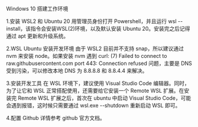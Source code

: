Windows 10 搭建工作环境

1.安装 WSL2 和 Ubuntu 20
用管理员身份打开 Powershell，并且运行 wsl --install，该指令会安装WSL(2)环境，以及默认安装 Ubuntu 20。安装完之后记得通过 apt 更新和升级系统。

2.WSL Ubuntu 安装开发环境
由于 WSL2 目前并不支持 snap，所以建议通过 nvm 来安装 node。如果安装 nvm 遇到 curl: (7) Failed to connect to raw.githubusercontent.com port 443: Connection refused 问题，主要是 DNS 受到污染，可以修改本地 DNS 为 8.8.8.8 和 8.8.4.4 来解决。

3.安装开发工具
在 WSL 环境下，建议使用 Visual Studio Code 编辑器。同时，为了让它和 WSL 正常搭配使用，还需要给它安装一个 Remote WSL 扩展。在安装完 Remote WSL 扩展之后，首次在 ubuntu 中启动 Visual Studio Code，可能会遇到报错，这时候只需要通过 wsl.exe --shutdown 重新启动 WSL 即可。

4.配置 Github
详情参考 github 官方文档。

